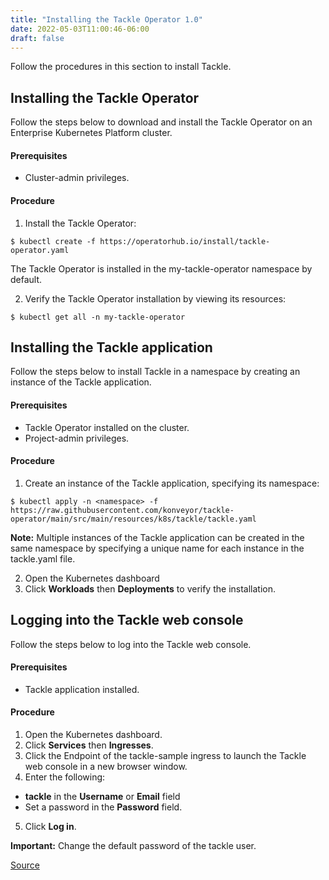 ```yaml
---
title: "Installing the Tackle Operator 1.0"
date: 2022-05-03T11:00:46-06:00
draft: false
---
```

Follow the procedures in this section to install Tackle.

## Installing the Tackle Operator
Follow the steps below to download and install the Tackle Operator on an Enterprise Kubernetes Platform cluster.

#### Prerequisites
* Cluster-admin privileges.

#### Procedure

1. Install the Tackle Operator:

```
$ kubectl create -f https://operatorhub.io/install/tackle-operator.yaml
```
The Tackle Operator is installed in the my-tackle-operator namespace by default.

2. Verify the Tackle Operator installation by viewing its resources:

```
$ kubectl get all -n my-tackle-operator
```
## Installing the Tackle application
Follow the steps below to install Tackle in a namespace by creating an instance of the Tackle application.

#### Prerequisites
* Tackle Operator installed on the cluster.
* Project-admin privileges.

#### Procedure
1. Create an instance of the Tackle application, specifying its namespace:
```
$ kubectl apply -n <namespace> -f https://raw.githubusercontent.com/konveyor/tackle-operator/main/src/main/resources/k8s/tackle/tackle.yaml
```
**Note:** Multiple instances of the Tackle application can be created in the same namespace by specifying a unique name for each instance in the tackle.yaml file.

2. Open the Kubernetes dashboard
3. Click **Workloads** then **Deployments** to verify the installation.

## Logging into the Tackle web console
Follow the steps below to log into the Tackle web console.

#### Prerequisites
* Tackle application installed.

#### Procedure
1. Open  the Kubernetes dashboard.
2. Click **Services** then **Ingresses**.
3. Click the Endpoint of the tackle-sample ingress to launch the Tackle web console in a new browser window.
4. Enter the following:
* **tackle** in the **Username** or **Email** field
* Set a password in the **Password** field.
5. Click **Log in**.

**Important:** Change the default password of the tackle user.

[Source](https://github.com/konveyor/konveyor.github.io/blob/main/content/Tackle/installation.md)
